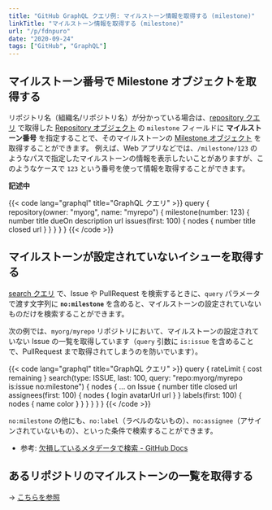 ```yaml
---
title: "GitHub GraphQL クエリ例: マイルストーン情報を取得する (milestone)"
linkTitle: "マイルストーン情報を取得する (milestone)"
url: "/p/fdnpuro"
date: "2020-09-24"
tags: ["GitHub", "GraphQL"]
---
```


マイルストーン番号で Milestone オブジェクトを取得する
----

リポジトリ名（組織名/リポジトリ名）が分かっている場合は、[repository クエリ](https://docs.github.com/en/graphql/reference/queries#repository) で取得した [Repository オブジェクト](https://docs.github.com/en/graphql/reference/objects#repository) の `milestone` フィールドに __マイルストーン番号__ を指定することで、そのマイルストーンの [Milestone オブジェクト](https://docs.github.com/en/graphql/reference/objects#milestone) を取得することができます。
例えば、Web アプリなどでは、`/milestone/123` のようなパスで指定したマイルストーンの情報を表示したいことがありますが、このようなケースで `123` という番号を使って情報を取得することができます。

**記述中**

{{< code lang="graphql" title="GraphQL クエリ" >}}
query {
  repository(owner: "myorg", name: "myrepo") {
    milestone(number: 123) {
      number
      title
      dueOn
      description
      url
      issues(first: 100) {
        nodes {
          number
          title
          closed
          url
        }
      }
    }
  }
}
{{< /code >}}


マイルストーンが設定されていないイシューを取得する
----

[search クエリ](https://docs.github.com/en/graphql/reference/queries#searchresultitemconnection) で、Issue や PullRequest を検索するときに、`query` パラメータで渡す文字列に __`no:milestone`__ を含めると、マイルストーンの設定されていないものだけを検索することができます。

次の例では、`myorg/myrepo` リポジトリにおいて、マイルストーンの設定されていない Issue の一覧を取得しています（`query` 引数に `is:issue` を含めることで、PullRequest まで取得されてしまうのを防いでいます）。

{{< code lang="graphql" title="GraphQL クエリ" >}}
query {
  rateLimit { cost remaining }
  search(type: ISSUE, last: 100, query: "repo:myorg/myrepo is:issue no:milestone") {
    nodes {
      ... on Issue {
        number
        title
        closed
        url
        assignees(first: 100) {
          nodes { login avatarUrl url }
        }
        labels(first: 100) {
          nodes { name color }
        }
      }
    }
  }
}
{{< /code >}}

`no:milestone` の他にも、`no:label`（ラベルのないもの）、`no:assignee`（アサインされていないもの）、といった条件で検索することができます。

- 参考: [欠損しているメタデータで検索 - GitHub Docs](https://docs.github.com/ja/github/searching-for-information-on-github/searching-issues-and-pull-requests#search-by-missing-metadata)


あるリポジトリのマイルストーンの一覧を取得する
----

→ [こちらを参照](/p/du6env5#milestones)

